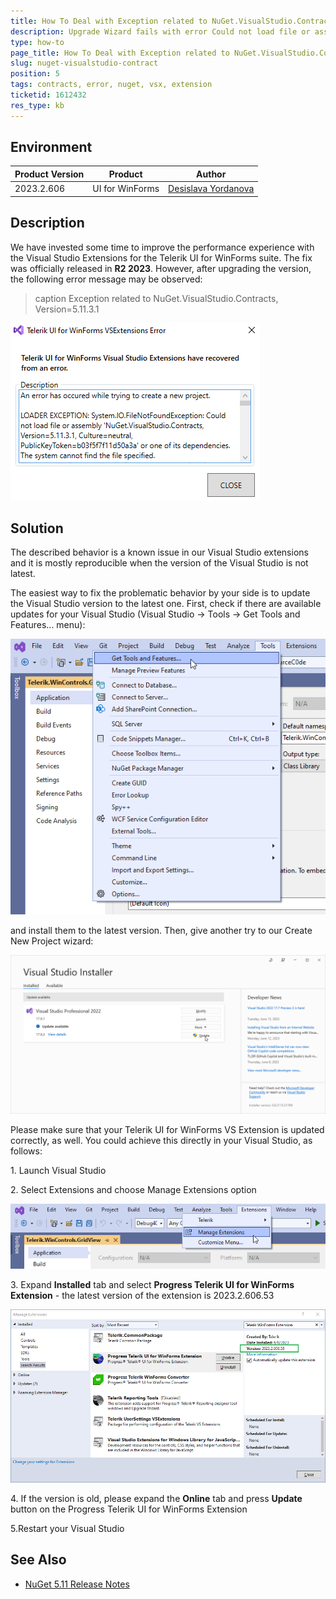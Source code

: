 ```yaml
---
title: How To Deal with Exception related to NuGet.VisualStudio.Contracts Version=5.11.3.1
description: Upgrade Wizard fails with error Could not load file or assembly NuGet.VisualStudio.Contracts. 
type: how-to
page_title: How To Deal with Exception related to NuGet.VisualStudio.Contracts Version=5.11.3.1
slug: nuget-visualstudio-contract
position: 5
tags: contracts, error, nuget, vsx, extension
ticketid: 1612432
res_type: kb
---
```



## Environment
|Product Version|Product|Author|
|----|----|----|
|2023.2.606|UI for WinForms|[Desislava Yordanova](https://www.telerik.com/blogs/author/desislava-yordanova)|

## Description

We have invested some time to improve the performance experience with the Visual Studio Extensions for the Telerik UI for WinForms suite. The fix was officially released in **R2 2023**. However, after upgrading the version, the following error message may be observed:

>caption Exception related to NuGet.VisualStudio.Contracts, Version=5.11.3.1

![nuget-visualstudio-contract001](images/nuget-visualstudio-contract001.png)  

## Solution

The described behavior is a known issue in our Visual Studio extensions and it is mostly reproducible when the version of the Visual Studio is not latest. 

The easiest way to fix the problematic behavior by your side is to update the Visual Studio version to the latest one. First, check if there are available updates for your Visual Studio (Visual Studio -> Tools -> Get Tools and Features... menu):

![nuget-visualstudio-contract002](images/nuget-visualstudio-contract002.png)    

and install them to the latest version. Then, give another try to our Create New Project wizard:

![nuget-visualstudio-contract003](images/nuget-visualstudio-contract003.png)  

Please make sure that your Telerik UI for WinForms VS Extension is updated correctly, as well. You could achieve this directly in your Visual Studio, as follows:

1\. Launch Visual Studio

2\. Select Extensions and choose Manage Extensions option

![nuget-visualstudio-contract004](images/nuget-visualstudio-contract004.png) 

3\. Expand **Installed** tab and select **Progress Telerik UI for WinForms Extension** - the latest version of the extension is 2023.2.606.53

![nuget-visualstudio-contract005](images/nuget-visualstudio-contract005.png) 

4\. If the version is old, please expand the **Online** tab and press **Update** button on the Progress Telerik UI for WinForms Extension

5\.Restart your Visual Studio

## See Also

* [NuGet 5.11 Release Notes](https://learn.microsoft.com/en-us/nuget/release-notes/nuget-5.11)


